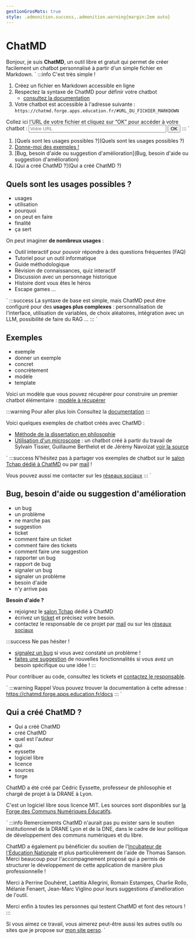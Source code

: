 ```yaml
---
gestionGrosMots: true
style: .admonition.success,.admonition.warning{margin:2em auto}
---
```


<!--Fichier généré automatiquement à partir des fichiers présents dans le dossier data/.
Attention : les modifications faites manuellement dans ce fichier seront écrasées à la prochaine compilation de ChatMD -->

# ChatMD

Bonjour, je suis **ChatMD**, un outil libre et gratuit qui permet de créer facilement un chatbot personnalisé à partir d'un simple fichier en Markdown.
\`
:::info C'est très simple !
1. Créez un fichier en Markdown accessible en ligne
2. Respectez la syntaxe de ChatMD pour définir votre chatbot
	- [consultez la documentation](https://chatmd.forge.apps.education.fr/docs)
3. Votre chatbot est accessible à l'adresse suivante : `https://chatmd.forge.apps.education.fr/#URL_DU_FICHIER_MARKDOWN`

<label for="urlSourceChatbot">Collez ici l'URL de votre fichier et cliquez sur “OK” pour accéder à votre chatbot :</label>
<input type="url" id="urlSourceChatbot" placeholder="Votre URL" role="textbox" title="Votre URL" style="width:75%"> <button id="openNewChatbot" type="button">OK</button>
:::
\`

1. [Quels sont les usages possibles ?](Quels sont les usages possibles ?)
2. [Donne-moi des exemples !](Exemples)
4. [Bug, besoin d'aide ou suggestion d'amélioration](Bug, besoin d'aide ou suggestion d'amélioration)
5. [Qui a créé ChatMD ?](Qui a créé ChatMD ?)

## Quels sont les usages possibles ?
- usages
- utilisation
- pourquoi
- on peut en faire
- finalité
- ça sert

On peut imaginer **de nombreux usages** :

- Outil interactif pour pouvoir répondre à des questions fréquentes (FAQ)
- Tutoriel pour un outil informatique
- Guide méthodologique
- Révision de connaissances, quiz interactif
- Discussion avec un personnage historique
- Histoire dont vous êtes le héros
- Escape games …

\`
:::success
La syntaxe de base est simple, mais ChatMD peut être configuré pour des **usages plus complexes** : personnalisation de l'interface, utilisation de variables, de choix aléatoires, intégration avec un LLM, possibilité de faire du RAG …
:::
\`

## Exemples
- exemple
- donner un exemple
- concret
- concrètement
- modèle
- template

Voici un modèle que vous pouvez récupérer pour construire un premier chatbot élémentaire : [modèle à récupérer](https://codimd.apps.education.fr/mBGbHStJSVOSrlGfGb981A?both)

:::warning Pour aller plus loin
Consultez la [documentation](https://chatmd.forge.apps.education.fr/docs)
:::

Voici quelques exemples de chatbot créés avec ChatMD : 

- [Méthode de la dissertation en philosophie](https://chatmd.forge.apps.education.fr/#https://eyssette.forge.apps.education.fr/chatbot/dissertation-philosophie.md)
- [Utilisation d'un microscope](https://chatmd.forge.apps.education.fr/#https://codimd.apps.education.fr/xGNHIJSeTVCk6FHas-_71g) : un chatbot créé à partir du travail de  Sylvain Tissier, Guillaume Berthelot et de Jérémy Navoizat [voir la source](https://codimd.apps.education.fr/xGNHIJSeTVCk6FHas-_71g?both)

\`
:::success
N'hésitez pas à partager vos exemples de chatbot sur le [salon Tchap dédié à ChatMD](https://www.tchap.gouv.fr/#/room/!BLAbHlkynUkpyIfNvT:agent.education.tchap.gouv.fr) ou par [mail](mailto:forge-apps+guichet+chatmd-chatmd-forge-apps-education-fr-1072-issue-@phm.education.gouv.fr) !

Vous pouvez aussi me contacter sur les [réseaux sociaux](http://eyssette.forge.apps.education.fr/)
:::
\`


## Bug, besoin d'aide ou suggestion d'amélioration
- un bug
- un problème
- ne marche pas
- suggestion
- ticket
- comment faire un ticket
- comment faire des tickets
- comment faire une suggestion
- rapporter un bug
- rapport de bug
- signaler un bug
- signaler un problème
- besoin d'aide
- n'y arrive pas


**Besoin d'aide ?**
- rejoignez le [salon Tchap](https://www.tchap.gouv.fr/#/room/!BLAbHlkynUkpyIfNvT:agent.education.tchap.gouv.fr) dédié à ChatMD
- écrivez un [ticket](https://forge.apps.education.fr/chatMD/chatMD.forge.apps.education.fr/-/issues/new?issuable_template=help) et précisez votre besoin.
- contactez le responsable de ce projet par [mail](mailto:forge-apps+guichet+chatmd-chatmd-forge-apps-education-fr-1072-issue-@phm.education.gouv.fr) ou sur les [réseaux sociaux](http://eyssette.forge.apps.education.fr/)

:::success Ne pas hésiter !
- [signalez un bug](https://forge.apps.education.fr/chatMD/chatMD.forge.apps.education.fr/-/issues/new?issuable_template=bug) si vous avez constaté un problème !
- [faites une suggestion](https://forge.apps.education.fr/chatMD/chatMD.forge.apps.education.fr/-/issues/new?issuable_template=suggestion) de nouvelles fonctionnalités si vous avez un besoin spécifique ou une idée !
:::

Pour contribuer au code, consultez les tickets et [contactez le responsable](https://eyssette.forge.apps.education.fr/).

\`
:::warning Rappel
Vous pouvez trouver la documentation à cette adresse :
https://chatmd.forge.apps.education.fr/docs
:::
\`

## Qui a créé ChatMD ?
- Qui a créé ChatMD
- créé ChatMD
- quel est l'auteur
- qui
- eyssette
- logiciel libre
- licence
- sources
- forge

ChatMD a été créé par Cédric Eyssette, professeur de philosophie et chargé de projet à la DRANE à Lyon.

C'est un logiciel libre sous licence MIT. Les sources sont disponibles sur [la Forge des Communs Numériques Éducatifs](https://forge.apps.education.fr/chatMD/chatMD.forge.apps.education.fr).


\`
:::info Remerciements
ChatMD n'aurait pas pu exister sans le soutien institutionnel de la DRANE Lyon et de la DNE, dans le cadre de leur politique de développement des communs numériques et du libre.

ChatMD a également pu bénéficier du soutien de l'[Incubateur de l'Éducation Nationale](https://incubateur.education.gouv.fr/) et plus particulièrement de l'aide de Thomas Sanson. Merci beaucoup pour l'accompagnement proposé qui a permis de structurer le développement de cette application de manière plus professionnelle !

Merci à Perrine Douhéret, Laetitia Allegrini, Romain Estampes, Charlie Rollo, Mélanie Fenaert, Jean-Marc Viglino pour leurs suggestions d'amélioration de l'outil.

Merci enfin à toutes les personnes qui testent ChatMD et font des retours !
:::


Si vous aimez ce travail, vous aimerez peut-être aussi les autres outils ou sites que je propose sur [mon site perso](https://eyssette.forge.apps.education.fr).
\`